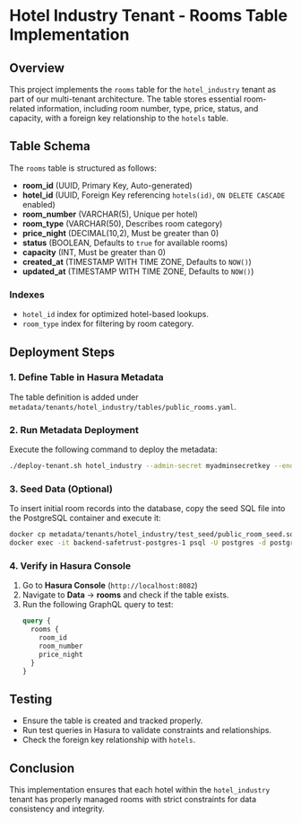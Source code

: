 # Hotel Industry Tenant - Rooms Table Implementation

## Overview
This project implements the `rooms` table for the `hotel_industry` tenant as part of our multi-tenant architecture. The table stores essential room-related information, including room number, type, price, status, and capacity, with a foreign key relationship to the `hotels` table.

## Table Schema
The `rooms` table is structured as follows:

- **room_id** (UUID, Primary Key, Auto-generated)
- **hotel_id** (UUID, Foreign Key referencing `hotels(id)`, `ON DELETE CASCADE` enabled)
- **room_number** (VARCHAR(5), Unique per hotel)
- **room_type** (VARCHAR(50), Describes room category)
- **price_night** (DECIMAL(10,2), Must be greater than 0)
- **status** (BOOLEAN, Defaults to `true` for available rooms)
- **capacity** (INT, Must be greater than 0)
- **created_at** (TIMESTAMP WITH TIME ZONE, Defaults to `NOW()`)
- **updated_at** (TIMESTAMP WITH TIME ZONE, Defaults to `NOW()`)

### Indexes
- `hotel_id` index for optimized hotel-based lookups.
- `room_type` index for filtering by room category.

## Deployment Steps
### 1. Define Table in Hasura Metadata
The table definition is added under `metadata/tenants/hotel_industry/tables/public_rooms.yaml`.

### 2. Run Metadata Deployment
Execute the following command to deploy the metadata:
```sh
./deploy-tenant.sh hotel_industry --admin-secret myadminsecretkey --endpoint "http://localhost:8082"
```

### 3. Seed Data (Optional)
To insert initial room records into the database, copy the seed SQL file into the PostgreSQL container and execute it:
```sh
docker cp metadata/tenants/hotel_industry/test_seed/public_room_seed.sql backend-safetrust-postgres-1:/seed.sql
docker exec -it backend-safetrust-postgres-1 psql -U postgres -d postgres -f /seed.sql
```

### 4. Verify in Hasura Console
1. Go to **Hasura Console** (`http://localhost:8082`)
2. Navigate to **Data** → **rooms** and check if the table exists.
3. Run the following GraphQL query to test:
   ```graphql
   query {
     rooms {
       room_id
       room_number
       price_night
     }
   }
   ```

## Testing
- Ensure the table is created and tracked properly.
- Run test queries in Hasura to validate constraints and relationships.
- Check the foreign key relationship with `hotels`.

## Conclusion
This implementation ensures that each hotel within the `hotel_industry` tenant has properly managed rooms with strict constraints for data consistency and integrity.

